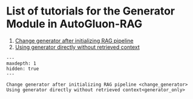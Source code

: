 # List of tutorials for the Generator Module in AutoGluon-RAG

1. [Change generator after initializing RAG pipeline](change_generator)
2. [Using generator directly without retrieved context](generator_only)


```{toctree}
---
maxdepth: 1
hidden: true
---

Change generator after initializing RAG pipeline <change_generator>
Using generator directly without retrieved context<generator_only>
```
